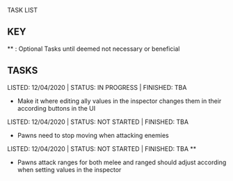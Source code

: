 TASK LIST

KEY
------------------------------------------------------------

** : Optional Tasks until deemed not necessary or beneficial


TASKS
------------------------------------------------------------

LISTED: 12/04/2020 | STATUS: IN PROGRESS | FINISHED: TBA

- Make it where editing ally values in the inspector changes them in their according buttons in the UI


LISTED: 12/04/2020 | STATUS: NOT STARTED | FINISHED: TBA

- Pawns need to stop moving when attacking enemies


LISTED: 12/04/2020 | STATUS: NOT STARTED | FINISHED: TBA **

- Pawns attack ranges for both melee and ranged should adjust according when setting values in the inspector
